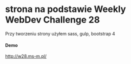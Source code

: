 # strona na podstawie Weekly WebDev Challenge 28

Przy tworzeniu strony użyłem sass, gulp, bootstrap 4

#### Demo
http://w28.ms-m.pl/